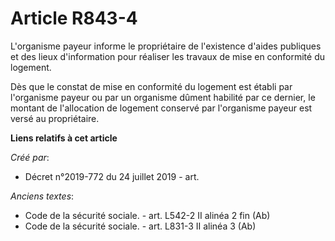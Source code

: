 # Article R843-4

L'organisme payeur informe le propriétaire de l'existence d'aides publiques et des lieux d'information pour réaliser les
travaux de mise en conformité du logement.

Dès que le constat de mise en conformité du logement est établi par l'organisme payeur ou par un organisme dûment habilité
par ce dernier, le montant de l'allocation de logement conservé par l'organisme payeur est versé au propriétaire.

**Liens relatifs à cet article**

_Créé par_:

  - Décret n°2019-772 du 24 juillet 2019 - art.

_Anciens textes_:

  - Code de la sécurité sociale. - art. L542-2 II alinéa 2 fin (Ab)
  - Code de la sécurité sociale. - art. L831-3 II alinéa 3 (Ab)
